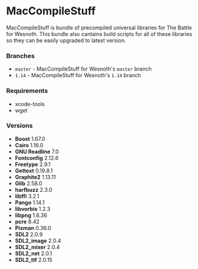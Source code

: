 # MacCompileStuff
MacCompileStuff is bundle of precompiled universal libraries for The Battle for Wesnoth. This bundle also cantains build scripts for all of these libraries so they can be easily upgraded to latest version.

### Branches
* `master` - MacCompileStuff for Wesnoth's `master` branch
* `1.14` - MacCompileStuff for Wesnoth's `1.14` branch

### Requirements
* xcode-tools
* wget

### Versions
* **Boost** 1.67.0
* **Cairo** 1.16.0
* **GNU Readline** 7.0
* **Fontconfig** 2.12.6
* **Freetype** 2.9.1
* **Gettext** 0.19.8.1
* **Graphite2** 1.13.11
* **Glib** 2.58.0
* **harfbuzz** 2.3.0
* **libffi** 3.2.1
* **Pango** 1.14.1
* **libvorbis** 1.2.3
* **libpng** 1.6.36
* **pcre** 8.42
* **Pixman** 0.36.0
* **SDL2** 2.0.9
* **SDL2_image** 2.0.4
* **SDL2_mixer** 2.0.4
* **SDL2_net** 2.0.1
* **SDL2_ttf** 2.0.15
